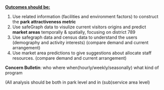 **<u>Outcomes should be:</u>**

  1. Use related information (facilities and environment factors) to construct the **park attractiveness metric**
  2. Use safeGraph data to visulize current visitors origins and predict **market areas** temporally & spatially, focusing on district 789
  3. Use safegraph data and census data to understand the users (demography and activity interests) (compare demand and current arrangement)
  4. Use market area predictions to give suggestions about allocate staff resources. (compare demand and current arrangement)

**Concern Bulletin**: who  where  when(hourly/weekly/seasonally)  what kind of program
     
(All analysis should be both in park level and in (sub)service area level)
